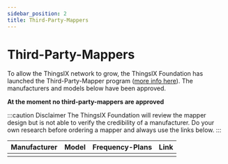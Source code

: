 ```yaml
---
sidebar_position: 2
title: Third-Party-Mappers
---
```


# Third-Party-Mappers

To allow the ThingsIX network to grow, the ThingsIX Foundation has launched the Third-Party-Mapper program ([more info here](../developer-documentation/third-party-mapper-program.md)). The manufacturers and models below have been approved. 

**At the moment no third-party-mappers are approved**

:::caution Disclaimer
The ThingsIX Foundation will review the mapper design but is not able to verify the credibility of a manufacturer. Do your own research before ordering a mapper and always use the links below.
:::

| Manufacturer | Model | Frequency-Plans | Link |
|--------------|-------|-----------------|------|
|              |       |                 |      |
